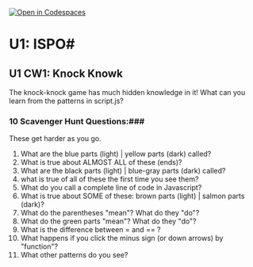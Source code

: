 [![Open in Codespaces](https://classroom.github.com/assets/launch-codespace-2972f46106e565e64193e422d61a12cf1da4916b45550586e14ef0a7c637dd04.svg)](https://classroom.github.com/open-in-codespaces?assignment_repo_id=15829619)
# U1: ISPO#
## U1 CW1: Knock Knowk ##
The knock-knock game has much hidden knowledge in it!  What can you learn from the patterns in script.js?
### 10 Scavenger Hunt Questions:###
These get harder as you go.  
1. What are the blue parts (light) | yellow parts (dark) called?
2. What is true about ALMOST ALL of these (ends)?
3. What are the black parts (light) | blue-gray parts (dark) called?
4. what is true of all of these the first time you see them? 
5. What do you call a complete line of code in Javascript? 
6. What is true about SOME of these: brown parts (light) | salmon parts (dark)?
7. What do the parentheses "mean"?  What do they "do"?
8. What do the green parts "mean"?  What do they "do"?
9. What is the difference between = and == ?
10. What happens if you click the minus sign (or down arrows) by "function"?
11. What other patterns do you see? 
